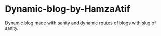 # Dynamic-blog-by-HamzaAtif
 Dynamic blog made with sanity and dynamic routes of blogs with slug of sanity.
